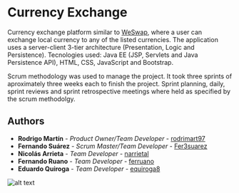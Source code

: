 # Currency Exchange

Currency exchange platform similar to [WeSwap](https://www.weswap.com/es/),  where a user can exchange local currency to any of the listed currencies. The application uses a server-client 3-tier architecture (Presentation, Logic and Persistence). Tecnologies used: Java EE (JSP, Servlets and Java Persistence API), HTML, CSS, JavaScript and Bootstrap.

Scrum methodology was used to manage the project. It took three sprints of aproximately three weeks each to finish the project. Sprint planning, daily, sprint reviews and sprint retrospective meetings where held as specified by the scrum methodolgy.

## Authors

* **Rodrigo Martín** - *Product Owner/Team Developer* - [rodrimart97](https://github.com/rodrimart97)
* **Fernando Suárez** - *Scrum Master/Team Developer* - [Fer3suarez](https://github.com/Fer3suarez)
* **Nicolás Arrieta** - *Team Developer* - [narrietal](https://github.com/narrietal)
* **Fernando Ruano** - *Team Developer* - [ferruano](https://github.com/ferruano)
* **Eduardo Quiroga** - *Team Developer* - [equiroga8](https://github.com/equiroga8)


![alt text](https://edu-quiroga.neocities.org/Confirm%20Swap.png)
